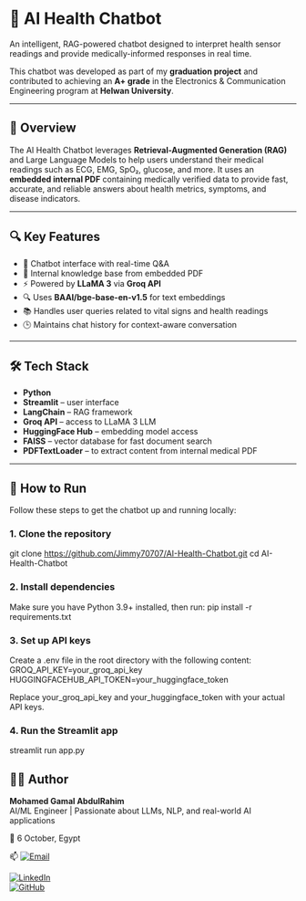 # 🤖 AI Health Chatbot

An intelligent, RAG-powered chatbot designed to interpret health sensor readings and provide medically-informed responses in real time.

This chatbot was developed as part of my **graduation project** and contributed to achieving an **A+ grade** in the Electronics & Communication Engineering program at **Helwan University**.

---

## 🧠 Overview

The AI Health Chatbot leverages **Retrieval-Augmented Generation (RAG)** and Large Language Models to help users understand their medical readings such as ECG, EMG, SpO₂, glucose, and more. It uses an **embedded internal PDF** containing medically verified data to provide fast, accurate, and reliable answers about health metrics, symptoms, and disease indicators.

---

## 🔍 Key Features

- 💬 Chatbot interface with real-time Q&A  
- 🧾 Internal knowledge base from embedded PDF  
- ⚡️ Powered by **LLaMA 3** via **Groq API**  
- 🔍 Uses **BAAI/bge-base-en-v1.5** for text embeddings  
- 📚 Handles user queries related to vital signs and health readings  
- 🕒 Maintains chat history for context-aware conversation  

---

## 🛠️ Tech Stack

- **Python**
- **Streamlit** – user interface
- **LangChain** – RAG framework
- **Groq API** – access to LLaMA 3 LLM
- **HuggingFace Hub** – embedding model access
- **FAISS** – vector database for fast document search
- **PDFTextLoader** – to extract content from internal medical PDF

---

## 🚀 How to Run

Follow these steps to get the chatbot up and running locally:

### 1. Clone the repository

git clone https://github.com/Jimmy70707/AI-Health-Chatbot.git
cd AI-Health-Chatbot

### 2. Install dependencies
Make sure you have Python 3.9+ installed, then run:
pip install -r requirements.txt

### 3. Set up API keys
Create a .env file in the root directory with the following content:
GROQ_API_KEY=your_groq_api_key
HUGGINGFACEHUB_API_TOKEN=your_huggingface_token

Replace your_groq_api_key and your_huggingface_token with your actual API keys.

### 4. Run the Streamlit app
streamlit run app.py

## 👨‍💻 Author

**Mohamed Gamal AbdulRahim**  
AI/ML Engineer | Passionate about LLMs, NLP, and real-world AI applications  

📍 6 October, Egypt  

📫 [![Email](https://img.shields.io/badge/Email-muhammed.gamal00%40gmail.com-red?style=flat-square&logo=gmail)](mailto:muhammed.gamal00@gmail.com)

[![LinkedIn](https://img.shields.io/badge/LinkedIn-Profile-blue?style=flat-square&logo=linkedin)](https://www.linkedin.com/in/muhammed-gamal-b0a347244)  
[![GitHub](https://img.shields.io/badge/GitHub-Jimmy70707-181717?style=flat-square&logo=github)](https://github.com/Jimmy70707)


